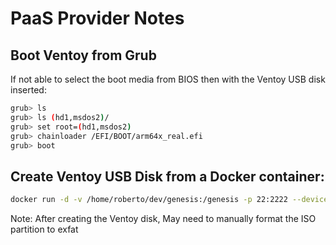 # PaaS Provider Notes

## Boot Ventoy from Grub

If not able to select the boot media from BIOS then with the Ventoy USB disk inserted:

```bash
grub> ls
grub> ls (hd1,msdos2)/
grub> set root=(hd1,msdos2)
grub> chainloader /EFI/BOOT/arm64x_real.efi
grub> boot
```


## Create Ventoy USB Disk from a Docker container:

```bash
docker run -d -v /home/roberto/dev/genesis:/genesis -p 22:2222 --device=/dev/sda1 --privileged -it dev/t3 
```

Note: After creating the Ventoy disk, May need to manually format the ISO partition to exfat
